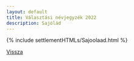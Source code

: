 ```yaml
---
layout: default
title: Választási névjegyzék 2022
description: Sajólád
---
```


{% include settlementHTMLs/Sajoolaad.html %}

[Vissza](../)